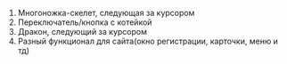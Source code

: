 1) Многоножка-скелет, следующая за курсором
2) Переключатель/кнопка с котейкой
3) Дракон, следующий за курсором
4) Разный функционал для сайта(окно регистрации, карточки, меню и тд)
